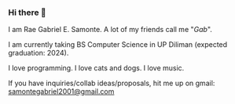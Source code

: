 ### Hi there 👋

I am Rae Gabriel E. Samonte. A lot of my friends call me "*Gab*".

I am currently taking BS Computer Science in UP Diliman (expected graduation: 2024).

I love programming. I love cats and dogs. I love music.

If you have inquiries/collab ideas/proposals, hit me up on gmail: samontegabriel2001@gmail.com

<!--
**H3XoRuSH/H3XoRuSH** is a ✨ _special_ ✨ repository because its `README.md` (this file) appears on your GitHub profile.

Here are some ideas to get you started:

- 🔭 I’m currently working on ...
- 🌱 I’m currently learning ...
- 👯 I’m looking to collaborate on ...
- 🤔 I’m looking for help with ...
- 💬 Ask me about ...
- 📫 How to reach me: ...
- 😄 Pronouns: ...
- ⚡ Fun fact: ...
-->
